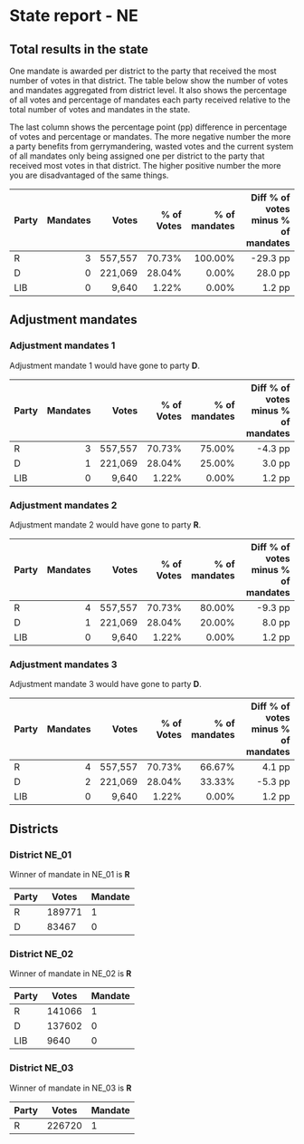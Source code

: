 # State report - NE

## Total results in the state

One mandate is awarded per district to the party that received the most number of votes in that district. The table below show the number of votes and mandates aggregated from district level. It also shows the percentage of  all votes and percentage of mandates each party received relative to the total number of votes and mandates in the state.

The last column shows the percentage point (pp) difference in percentage of votes and percentage or mandates. The more negative number the more a party benefits from gerrymandering, wasted votes and the current system of all mandates only being assigned one per district to the party that received most votes in that district. The higher positive number the more you are disadvantaged of the same things.

| Party | Mandates | Votes | % of Votes |  % of mandates | Diff % of votes minus % of mandates |
|---|--:|--:|--:|--:|--:|
|R|3|557,557|70.73%|100.00%|-29.3 pp|
|D|0|221,069|28.04%|0.00%|28.0 pp|
|LIB|0|9,640|1.22%|0.00%|1.2 pp|

## Adjustment mandates

### Adjustment mandates 1

Adjustment mandate 1 would have gone to party **D**.

| Party | Mandates | Votes | % of Votes |  % of mandates | Diff % of votes minus % of mandates |
|---|--:|--:|--:|--:|--:|
|R|3|557,557|70.73%|75.00%|-4.3 pp|
|D|1|221,069|28.04%|25.00%|3.0 pp|
|LIB|0|9,640|1.22%|0.00%|1.2 pp|

### Adjustment mandates 2

Adjustment mandate 2 would have gone to party **R**.

| Party | Mandates | Votes | % of Votes |  % of mandates | Diff % of votes minus % of mandates |
|---|--:|--:|--:|--:|--:|
|R|4|557,557|70.73%|80.00%|-9.3 pp|
|D|1|221,069|28.04%|20.00%|8.0 pp|
|LIB|0|9,640|1.22%|0.00%|1.2 pp|

### Adjustment mandates 3

Adjustment mandate 3 would have gone to party **D**.

| Party | Mandates | Votes | % of Votes |  % of mandates | Diff % of votes minus % of mandates |
|---|--:|--:|--:|--:|--:|
|R|4|557,557|70.73%|66.67%|4.1 pp|
|D|2|221,069|28.04%|33.33%|-5.3 pp|
|LIB|0|9,640|1.22%|0.00%|1.2 pp|


## Districts


### District NE_01
Winner of mandate in NE_01 is **R**

| Party | Votes | Mandate |
|---|---|---|
|R|189771|1
|D|83467|0

### District NE_02
Winner of mandate in NE_02 is **R**

| Party | Votes | Mandate |
|---|---|---|
|R|141066|1
|D|137602|0
|LIB|9640|0

### District NE_03
Winner of mandate in NE_03 is **R**

| Party | Votes | Mandate |
|---|---|---|
|R|226720|1
